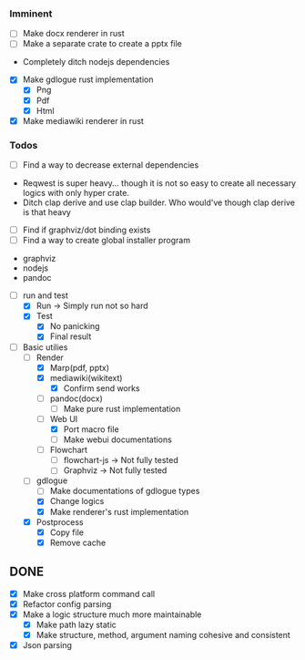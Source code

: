 ### Imminent

* [ ] Make docx renderer in rust
* [ ] Make a separate crate to create a pptx file
- Completely ditch nodejs dependencies
* [x] Make gdlogue rust implementation
  * [x] Png
  * [x] Pdf
  * [x] Html
* [x] Make mediawiki renderer in rust

### Todos

* [ ] Find a way to decrease external dependencies
- Reqwest is super heavy... though it is not so easy to create all necessary
logics with only hyper crate.
- Ditch clap derive and use clap builder. Who would've though clap derive is that heavy
* [ ] Find if graphviz/dot binding exists
* [ ] Find a way to create global installer program
- graphviz
- nodejs
- pandoc

* [ ] run and test
  * [x] Run -> Simply run not so hard
  * [x] Test
    * [x] No panicking
	* [x] Final result

* [ ] Basic utilies
  * [ ] Render
    * [x] Marp(pdf, pptx)
    * [x] mediawiki(wikitext)
	  * [x] Confirm send works
    * [ ] pandoc(docx)
	  * [ ] Make pure rust implementation
    * [ ] Web UI
	  * [x] Port macro file
	  * [ ] Make webui documentations
    * [ ] Flowchart
      * [ ] flowchart-js -> Not fully tested
      * [ ] Graphviz -> Not fully tested
  * [ ] gdlogue
	* [ ] Make documentations of gdlogue types
    * [x] Change logics
	* [x] Make renderer's rust implementation

  * [x] Postprocess
     * [x] Copy file
	 * [x] Remove cache

## DONE

* [x] Make cross platform command call
* [x] Refactor config parsing
* [x] Make a logic structure much more maintainable
  * [x] Make path lazy static
  * [x] Make structure, method, argument naming cohesive and consistent

* [x] Json parsing
